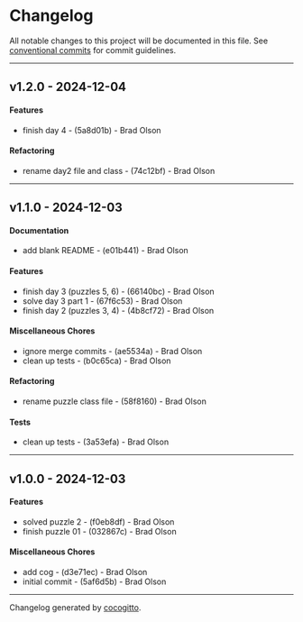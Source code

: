 # Changelog
All notable changes to this project will be documented in this file. See [conventional commits](https://www.conventionalcommits.org/) for commit guidelines.

- - -
## v1.2.0 - 2024-12-04
#### Features
- finish day 4 - (5a8d01b) - Brad Olson
#### Refactoring
- rename day2 file and class - (74c12bf) - Brad Olson

- - -

## v1.1.0 - 2024-12-03
#### Documentation
- add blank README - (e01b441) - Brad Olson
#### Features
- finish day 3 (puzzles 5, 6) - (66140bc) - Brad Olson
- solve day 3 part 1 - (67f6c53) - Brad Olson
- finish day 2 (puzzles 3, 4) - (4b8cf72) - Brad Olson
#### Miscellaneous Chores
- ignore merge commits - (ae5534a) - Brad Olson
- clean up tests - (b0c65ca) - Brad Olson
#### Refactoring
- rename puzzle class file - (58f8160) - Brad Olson
#### Tests
- clean up tests - (3a53efa) - Brad Olson

- - -

## v1.0.0 - 2024-12-03
#### Features
- solved puzzle 2 - (f0eb8df) - Brad Olson
- finish puzzle 01 - (032867c) - Brad Olson
#### Miscellaneous Chores
- add cog - (d3e71ec) - Brad Olson
- initial commit - (5af6d5b) - Brad Olson

- - -

Changelog generated by [cocogitto](https://github.com/cocogitto/cocogitto).